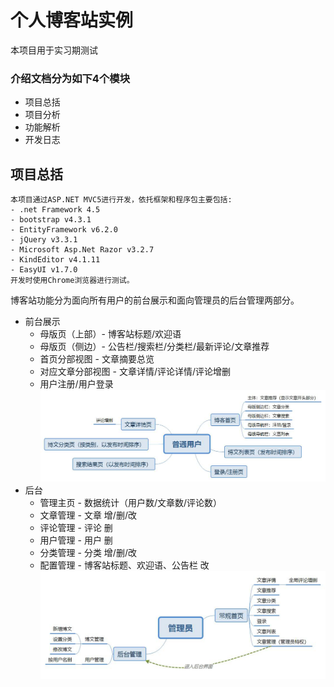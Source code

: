 # 个人博客站实例

本项目用于实习期测试

### 介绍文档分为如下4个模块
- 项目总括
- 项目分析
- 功能解析
- 开发日志
  
## 项目总括

    本项目通过ASP.NET MVC5进行开发，依托框架和程序包主要包括:
    - .net Framework 4.5
    - bootstrap v4.3.1
    - EntityFramework v6.2.0
    - jQuery v3.3.1
    - Microsoft Asp.Net Razor v3.2.7
    - KindEditor v4.1.11
    - EasyUI v1.7.0
    开发时使用Chrome浏览器进行测试。

博客站功能分为面向所有用户的前台展示和面向管理员的后台管理两部分。
- 前台展示
  - 母版页（上部）- 博客站标题/欢迎语
  - 母版页（侧边）- 公告栏/搜索栏/分类栏/最新评论/文章推荐
  - 首页分部视图 - 文章摘要总览
  - 对应文章分部视图 - 文章详情/评论详情/评论增删
  - 用户注册/用户登录
![前台](https://raw.githubusercontent.com/ZoraZora59/Blog-ASP.NET/master/%E6%99%AE%E9%80%9A%E7%94%A8%E6%88%B7.jpg)
- 后台
  - 管理主页 - 数据统计（用户数/文章数/评论数）
  - 文章管理 - 文章 增/删/改
  - 评论管理 - 评论 删
  - 用户管理 - 用户 删
  - 分类管理 - 分类 增/删/改
  - 配置管理 - 博客站标题、欢迎语、公告栏 改
![后台](https://raw.githubusercontent.com/ZoraZora59/Blog-ASP.NET/master/%E7%AE%A1%E7%90%86%E5%91%98.jpg)